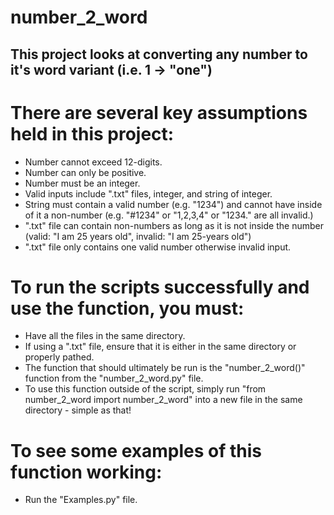 # number_2_word

## This project looks at converting any number to it's word variant (i.e. 1 -> "one")

# There are several key assumptions held in this project:
- Number cannot exceed 12-digits.
- Number can only be positive.
- Number must be an integer.
- Valid inputs include ".txt" files, integer, and string of integer. 
- String must contain a valid number (e.g. "1234") and cannot have inside of it a non-number (e.g. "#1234" or "1,2,3,4" or "1234." are all invalid.)  
- ".txt" file can contain non-numbers as long as it is not inside the number (valid: "I am 25 years old", invalid: "I am 25-years old")
- ".txt" file only contains one valid number otherwise invalid input. 

# To run the scripts successfully and use the function, you must:
- Have all the files in the same directory.
- If using a ".txt" file, ensure that it is either in the same directory or properly pathed.
- The function that should ultimately be run is the "number_2_word()" function from the "number_2_word.py" file.
- To use this function outside of the script, simply run "from number_2_word import number_2_word" into a new file in the same directory - simple as that!

# To see some examples of this function working:
- Run the "Examples.py" file. 
